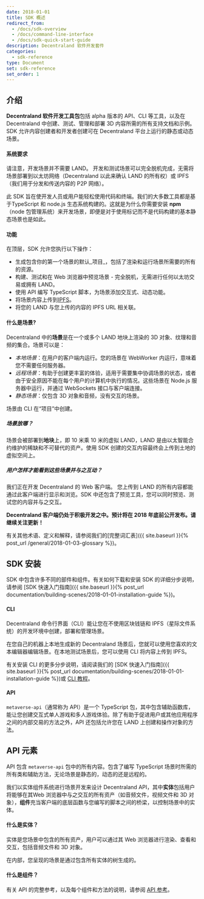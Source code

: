```yaml
---
date: 2018-01-01
title: SDK 概述
redirect_from:
  - /docs/sdk-overview
  - /docs/command-line-interface
  - /docs/sdk-quick-start-guide
description: Decentraland 软件开发套件
categories:
  - sdk-reference
type: Document
set: sdk-reference
set_order: 1
---
```


## 介绍

**Decentraland 软件开发工具包**包括 alpha 版本的 API、CLI 等工具，以及在 Decentraland 中创建、测试、管理和部署 3D 内容所需的所有支持文档和示例。SDK 允许内容创建者和开发者创建可在 Decentraland 平台上运行的静态或动态场景。

#### 系统要求

请注意，开发场景并不需要 LAND。 开发和测试场景可以完全脱机完成，无需将场景部署到以太坊网络（Decentraland 以此来确认 LAND 的所有权）或 IPFS（我们用于分发和传送内容的 P2P 网络）。

此 SDK 旨在使开发人员或用户能轻松使用代码和终端。我们的大多数工具都是基于TypeScript 和 node.js 生态系统构建的。这就是为什么你需要安装 **npm**（node 包管理系统）来开发场景，即便是对于使用标记而不是代码构建的基本静态场景也是如此。

#### 功能

在顶层，SDK 允许您执行以下操作：

- 生成包含你的第一个场景的默认_项目_，包括了渲染和运行场景所需要的所有的资源。
- 构建、测试和在 Web 浏览器中预览场景 - 完全脱机，无需进行任何以太坊交易或拥有 LAND。
- 使用 API 编写 TypeScript 脚本，为场景添加交互式、动态功能。
- 将场景内容上传到[IPFS](https://ipfs.io)。
- 将您的 LAND 与您上传的内容的 IPFS URL 相关联。

#### 什么是场景?

Decentraland 中的**场景**是在一个或多个 LAND 地块上渲染的 3D 对象、纹理和音频的集合。场景可以是：

- _本地场景_：在用户的客户端内运行。您的场景在 WebWorker 内运行，意味着您不需要任何服务器。
- _远程场景_：有助于创建更丰富的体验，适用于需要集中协调场景的状态，或者由于安全原因不能在每个用户的计算机中执行的情况。这些场景在 Node.js 服务器中运行，并通过 WebSockets 接口与客户端连接。
- _静态场景_：仅包含 3D 对象和音频，没有交互的场景。

场景由 CLI 在“项目”中创建。

##### 场景放哪？

场景会被部署到**地块**上，即 10 米乘 10 米的虚拟 LAND，LAND 是由以太智能合约维护的稀缺和不可替代的资产。使用 SDK 创建的交互内容最终会上传到土地的虚拟空间上。

##### 用户怎样才能看到这些场景并与之互动？

我们正在开发 Decentraland 的 Web 客户端。 您上传到 LAND 的所有内容都能通过此客户端进行显示和浏览。SDK 中还包含了预览工具，您可以同时预览、测试您的内容并与之交互。

**Decentraland 客户端仍处于积极开发之中。预计将在 2018 年底前公开发布。请继续关注更新！**

有关其他术语、定义和解释，请参阅我们的[完整词汇表]({{ site.baseurl }}{% post_url /general/2018-01-03-glossary %})。

## SDK 安装

SDK 中包含许多不同的部件和组件。有关如何下载和安装 SDK 的详细分步说明，请参阅 [SDK 快速入门指南]({{ site.baseurl }}{% post_url documentation/building-scenes/2018-01-01-installation-guide %})。

#### CLI

Decentraland 命令行界面（CLI）能让您在不使用区块钱链和 IPFS（星际文件系统）的开发环境中创建，部署和管理场景。

在您自己的机器上本地生成新的 Decentraland 场景后，您就可以使用您喜欢的文本编辑器编辑场景。在本地测试场景后，您可以使用 CLI 将内容上传到 IPFS。

有关安装 CLI 的更多分步说明，请阅读我们的 [SDK 快速入门指南]({{ site.baseurl }}{% post_url documentation/building-scenes/2018-01-01-installation-guide %})或 [CLI 教程](https://docs.decentraland.org/v1.0/docs/command-line-interface)。

#### API

`metaverse-api`（通常称为 API）是一个 TypeScript 包，其中包含辅助函数库，能让您创建交互式单人游戏和多人游戏体验。除了有助于促进用户或其他应用程序之间的内部交易的方法之外，API 还包括允许您在 LAND 上创建和操作对象的方法。

## API 元素

API 包含 `metaverse-api` 包中的所有内容。包含了编写 TypeScript 场景时所需的所有类和辅助方法，无论场景是静态的，动态的还是远程的。

我们以实体组件系统进行场景开发来设计 Decentraland API，其中**实体**包括用户将能够在其Web 浏览器中与之交互的所有资产（如音频文件，视频文件和 3D 对象），**组件**充当客户端的底层函数与您编写的脚本之间的桥梁，以控制场景中的实体。

#### 什么是实体？

实体是您场景中包含的所有资产，用户可以通过其 Web 浏览器进行渲染、查看和交互，包括音频文件和 3D 对象。

在内部，您呈现的场景是通过包含所有实体的树生成的。

#### 什么是组件？

有关 API 的完整参考，以及每个组件和方法的说明，请参阅 [API 参考](https://decentraland.github.io/cli/)。
